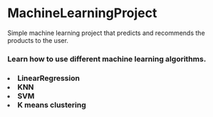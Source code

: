 # MachineLearningProject
Simple machine learning project that predicts and recommends the products to the user.
<h3>Learn how to use different machine learning algorithms.<h3>
<li>LinearRegression</li>
<li>KNN</li>
<li>SVM</li>
<li>K means clustering</li>
